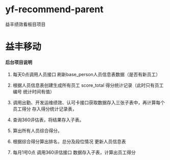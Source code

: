 # yf-recommend-parent

益丰绩效看板目项目

# 益丰移动

#### 后台项目说明
1. 每天0点调用人员接口 刷新base_person人员信息表数据（是否有新员工）

2. 根据人员信息表创建生成所有员工 score_total 得分统计记录（此时只有员工编号 统计时间有值）

3. 调用出勤、开发运维绩效、认可卡接口获取数据存入三张子表中，再计算每个员工得分 存入得分统计记录表，

4. 查询360评估表，将结果存入子表。

5. 算出所有人员综合得分。

6. 根据综合得分算出排名，总分及段位情况 更新人员信息表

7. 每月1号0点 调用360评估接口 数据存入子表，计算出员工得分
  
  

